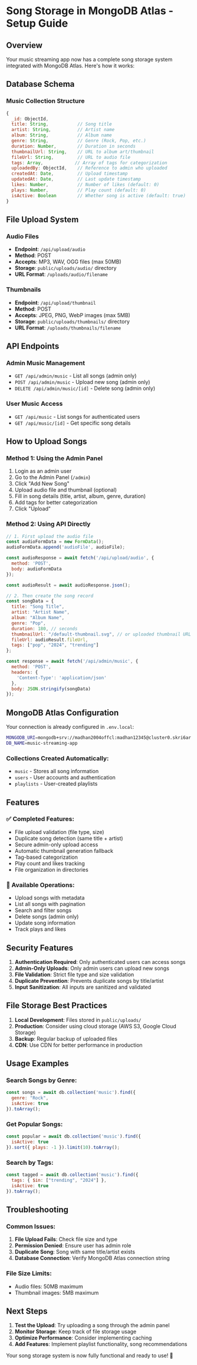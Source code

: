 # Song Storage in MongoDB Atlas - Setup Guide

## Overview
Your music streaming app now has a complete song storage system integrated with MongoDB Atlas. Here's how it works:

## Database Schema

### Music Collection Structure
```javascript
{
  _id: ObjectId,
  title: String,           // Song title
  artist: String,          // Artist name
  album: String,           // Album name
  genre: String,           // Genre (Rock, Pop, etc.)
  duration: Number,        // Duration in seconds
  thumbnailUrl: String,    // URL to album art/thumbnail
  fileUrl: String,         // URL to audio file
  tags: Array,            // Array of tags for categorization
  uploadedBy: ObjectId,    // Reference to admin who uploaded
  createdAt: Date,         // Upload timestamp
  updatedAt: Date,         // Last update timestamp
  likes: Number,           // Number of likes (default: 0)
  plays: Number,           // Play count (default: 0)
  isActive: Boolean        // Whether song is active (default: true)
}
```

## File Upload System

### Audio Files
- **Endpoint**: `/api/upload/audio`
- **Method**: POST
- **Accepts**: MP3, WAV, OGG files (max 50MB)
- **Storage**: `public/uploads/audio/` directory
- **URL Format**: `/uploads/audio/filename`

### Thumbnails
- **Endpoint**: `/api/upload/thumbnail`
- **Method**: POST
- **Accepts**: JPEG, PNG, WebP images (max 5MB)
- **Storage**: `public/uploads/thumbnails/` directory
- **URL Format**: `/uploads/thumbnails/filename`

## API Endpoints

### Admin Music Management
- `GET /api/admin/music` - List all songs (admin only)
- `POST /api/admin/music` - Upload new song (admin only)
- `DELETE /api/admin/music/[id]` - Delete song (admin only)

### User Music Access
- `GET /api/music` - List songs for authenticated users
- `GET /api/music/[id]` - Get specific song details

## How to Upload Songs

### Method 1: Using the Admin Panel
1. Login as an admin user
2. Go to the Admin Panel (`/admin`)
3. Click "Add New Song"
4. Upload audio file and thumbnail (optional)
5. Fill in song details (title, artist, album, genre, duration)
6. Add tags for better categorization
7. Click "Upload"

### Method 2: Using API Directly
```javascript
// 1. First upload the audio file
const audioFormData = new FormData();
audioFormData.append('audioFile', audioFile);

const audioResponse = await fetch('/api/upload/audio', {
  method: 'POST',
  body: audioFormData
});

const audioResult = await audioResponse.json();

// 2. Then create the song record
const songData = {
  title: "Song Title",
  artist: "Artist Name",
  album: "Album Name",
  genre: "Pop",
  duration: 180, // seconds
  thumbnailUrl: "/default-thumbnail.svg", // or uploaded thumbnail URL
  fileUrl: audioResult.fileUrl,
  tags: ["pop", "2024", "trending"]
};

const response = await fetch('/api/admin/music', {
  method: 'POST',
  headers: {
    'Content-Type': 'application/json'
  },
  body: JSON.stringify(songData)
});
```

## MongoDB Atlas Configuration

Your connection is already configured in `.env.local`:
```bash
MONGODB_URI=mongodb+srv://madhan2004offcl:madhan12345@cluster0.skri6ar.mongodb.net/?retryWrites=true&w=majority&appName=Cluster0
DB_NAME=music-streaming-app
```

### Collections Created Automatically:
- `music` - Stores all song information
- `users` - User accounts and authentication
- `playlists` - User-created playlists

## Features

### ✅ Completed Features:
- File upload validation (file type, size)
- Duplicate song detection (same title + artist)
- Secure admin-only upload access
- Automatic thumbnail generation fallback
- Tag-based categorization
- Play count and likes tracking
- File organization in directories

### 🔄 Available Operations:
- Upload songs with metadata
- List all songs with pagination
- Search and filter songs
- Delete songs (admin only)
- Update song information
- Track plays and likes

## Security Features

1. **Authentication Required**: Only authenticated users can access songs
2. **Admin-Only Uploads**: Only admin users can upload new songs
3. **File Validation**: Strict file type and size validation
4. **Duplicate Prevention**: Prevents duplicate songs by title/artist
5. **Input Sanitization**: All inputs are sanitized and validated

## File Storage Best Practices

1. **Local Development**: Files stored in `public/uploads/`
2. **Production**: Consider using cloud storage (AWS S3, Google Cloud Storage)
3. **Backup**: Regular backup of uploaded files
4. **CDN**: Use CDN for better performance in production

## Usage Examples

### Search Songs by Genre:
```javascript
const songs = await db.collection('music').find({ 
  genre: "Rock", 
  isActive: true 
}).toArray();
```

### Get Popular Songs:
```javascript
const popular = await db.collection('music').find({ 
  isActive: true 
}).sort({ plays: -1 }).limit(10).toArray();
```

### Search by Tags:
```javascript
const tagged = await db.collection('music').find({ 
  tags: { $in: ["trending", "2024"] },
  isActive: true 
}).toArray();
```

## Troubleshooting

### Common Issues:
1. **File Upload Fails**: Check file size and type
2. **Permission Denied**: Ensure user has admin role
3. **Duplicate Song**: Song with same title/artist exists
4. **Database Connection**: Verify MongoDB Atlas connection string

### File Size Limits:
- Audio files: 50MB maximum
- Thumbnail images: 5MB maximum

## Next Steps

1. **Test the Upload**: Try uploading a song through the admin panel
2. **Monitor Storage**: Keep track of file storage usage
3. **Optimize Performance**: Consider implementing caching
4. **Add Features**: Implement playlist functionality, song recommendations

Your song storage system is now fully functional and ready to use! 🎵
